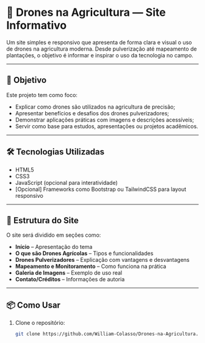 # 🌾 Drones na Agricultura — Site Informativo

Um site simples e responsivo que apresenta de forma clara e visual o uso de drones na agricultura moderna. Desde pulverização até mapeamento de plantações, o objetivo é informar e inspirar o uso da tecnologia no campo.

---

## 🚀 Objetivo

Este projeto tem como foco:

- Explicar como drones são utilizados na agricultura de precisão;
- Apresentar benefícios e desafios dos drones pulverizadores;
- Demonstrar aplicações práticas com imagens e descrições acessíveis;
- Servir como base para estudos, apresentações ou projetos acadêmicos.

---

## 🛠️ Tecnologias Utilizadas

- HTML5
- CSS3
- JavaScript (opcional para interatividade)
- [Opcional] Frameworks como Bootstrap ou TailwindCSS para layout responsivo

---

## 🧩 Estrutura do Site

O site será dividido em seções como:

- **Início** – Apresentação do tema
- **O que são Drones Agrícolas** – Tipos e funcionalidades
- **Drones Pulverizadores** – Explicação com vantagens e desvantagens
- **Mapeamento e Monitoramento** – Como funciona na prática
- **Galeria de Imagens** – Exemplo de uso real
- **Contato/Créditos** – Informações de autoria

---

## 📦 Como Usar

1. Clone o repositório:
   ```bash
   git clone https://github.com/William-Colasso/Drones-na-Agricultura.git
